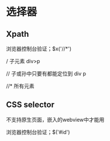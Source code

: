 # 选择器

## Xpath

浏览器控制台验证；$x('//*')

/ 子元素 div>p

// 子或孙中只要有都能定位到 div p

//* 所有元素

## CSS selector

不支持原生页面，嵌入的webview中才能用

浏览器控制台验证；$('#id')